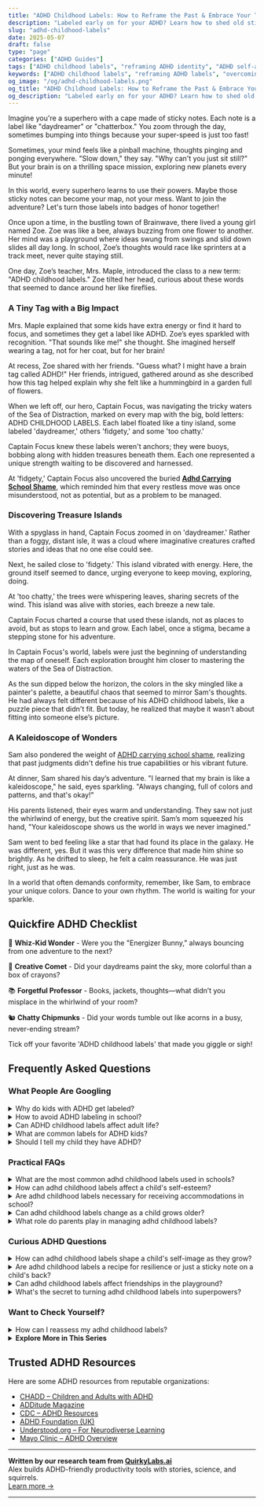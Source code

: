 ```yaml
---
title: "ADHD Childhood Labels: How to Reframe the Past & Embrace Your True Self"
description: "Labeled early on for your ADHD? Learn how to shed old stigmas, reframe your story, and rediscover your strengths with warmth, humor, and clarity."
slug: "adhd-childhood-labels"
date: 2025-05-07
draft: false
type: "page"
categories: ["ADHD Guides"]
tags: ["ADHD childhood labels", "reframing ADHD identity", "ADHD self-acceptance", "overcoming ADHD stigma", "ADHD emotional healing", "playful ADHD perspective", "embracing neurodiversity"]
keywords: ["ADHD childhood labels", "reframing ADHD labels", "overcoming ADHD stigma", "healing from ADHD shame", "embracing ADHD identity", "ADHD self-acceptance"]
og_image: "/og/adhd-childhood-labels.png"
og_title: "ADHD Childhood Labels: How to Reframe the Past & Embrace Your True Self"
og_description: "Labeled early on for your ADHD? Learn how to shed old stigmas, reframe your story, and rediscover your strengths with warmth, humor, and clarity."
---
```


Imagine you're a superhero with a cape made of sticky notes. Each note is a label like "daydreamer" or "chatterbox." You zoom through the day, sometimes bumping into things because your super-speed is just too fast!

Sometimes, your mind feels like a pinball machine, thoughts pinging and ponging everywhere. "Slow down," they say. "Why can't you just sit still?" But your brain is on a thrilling space mission, exploring new planets every minute!

In this world, every superhero learns to use their powers. Maybe those sticky notes can become your map, not your mess. Want to join the adventure? Let's turn those labels into badges of honor together!

Once upon a time, in the bustling town of Brainwave, there lived a young girl named Zoe. Zoe was like a bee, always buzzing from one flower to another. Her mind was a playground where ideas swung from swings and slid down slides all day long. In school, Zoe’s thoughts would race like sprinters at a track meet, never quite staying still.

One day, Zoe’s teacher, Mrs. Maple, introduced the class to a new term: "ADHD childhood labels." Zoe tilted her head, curious about these words that seemed to dance around her like fireflies.

### A Tiny Tag with a Big Impact

Mrs. Maple explained that some kids have extra energy or find it hard to focus, and sometimes they get a label like ADHD. Zoe’s eyes sparkled with recognition. "That sounds like me!" she thought. She imagined herself wearing a tag, not for her coat, but for her brain!

At recess, Zoe shared with her friends. "Guess what? I might have a brain tag called ADHD!" Her friends, intrigued, gathered around as she described how this tag helped explain why she felt like a hummingbird in a garden full of flowers.

When we left off, our hero, Captain Focus, was navigating the tricky waters of the Sea of Distraction, marked on every map with the big, bold letters: ADHD CHILDHOOD LABELS. Each label floated like a tiny island, some labeled 'daydreamer,' others 'fidgety,' and some 'too chatty.'

Captain Focus knew these labels weren't anchors; they were buoys, bobbing along with hidden treasures beneath them. Each one represented a unique strength waiting to be discovered and harnessed.

At 'fidgety,' Captain Focus also uncovered the buried **[Adhd Carrying School Shame](/pages/adhd-carrying-school-shame/)**, which reminded him that every restless move was once misunderstood, not as potential, but as a problem to be managed.

### Discovering Treasure Islands

With a spyglass in hand, Captain Focus zoomed in on 'daydreamer.' Rather than a foggy, distant isle, it was a cloud where imaginative creatures crafted stories and ideas that no one else could see.

Next, he sailed close to 'fidgety.' This island vibrated with energy. Here, the ground itself seemed to dance, urging everyone to keep moving, exploring, doing.

At 'too chatty,' the trees were whispering leaves, sharing secrets of the wind. This island was alive with stories, each breeze a new tale.

Captain Focus charted a course that used these islands, not as places to avoid, but as stops to learn and grow. Each label, once a stigma, became a stepping stone for his adventure. 

In Captain Focus's world, labels were just the beginning of understanding the map of oneself. Each exploration brought him closer to mastering the waters of the Sea of Distraction.

As the sun dipped below the horizon, the colors in the sky mingled like a painter's palette, a beautiful chaos that seemed to mirror Sam's thoughts. He had always felt different because of his ADHD childhood labels, like a puzzle piece that didn't fit. But today, he realized that maybe it wasn’t about fitting into someone else’s picture.

### A Kaleidoscope of Wonders

Sam also pondered the weight of [ADHD carrying school shame](/pages/adhd-carrying-school-shame/), realizing that past judgments didn't define his true capabilities or his vibrant future.

At dinner, Sam shared his day’s adventure. "I learned that my brain is like a kaleidoscope," he said, eyes sparkling. "Always changing, full of colors and patterns, and that's okay!"

His parents listened, their eyes warm and understanding. They saw not just the whirlwind of energy, but the creative spirit. Sam’s mom squeezed his hand, "Your kaleidoscope shows us the world in ways we never imagined."

Sam went to bed feeling like a star that had found its place in the galaxy. He was different, yes. But it was this very difference that made him shine so brightly. As he drifted to sleep, he felt a calm reassurance. He was just right, just as he was.

In a world that often demands conformity, remember, like Sam, to embrace your unique colors. Dance to your own rhythm. The world is waiting for your sparkle.

## Quickfire ADHD Checklist

🚀 **Whiz-Kid Wonder** - Were you the "Energizer Bunny," always bouncing from one adventure to the next?

🎨 **Creative Comet** - Did your daydreams paint the sky, more colorful than a box of crayons?

📚 **Forgetful Professor** - Books, jackets, thoughts—what didn’t you misplace in the whirlwind of your room?

🐿️ **Chatty Chipmunks** - Did your words tumble out like acorns in a busy, never-ending stream?

Tick off your favorite 'ADHD childhood labels' that made you giggle or sigh!

## Frequently Asked Questions



### What People Are Googling

<details><summary>Why do kids with ADHD get labeled?</summary><p>It's really common for kids with ADHD to be labeled, and that often happens because their behaviors can stand out in settings like classrooms or structured activities. Teachers and peers might notice that they’re more energetic, impulsive, or distractible compared to others. Unfortunately, these differences can sometimes lead to misunderstandings or quick labels, like being called "the hyper one" or seen as disruptive. It’s really important to look beyond these labels to understand and appreciate each child’s unique strengths and qualities.</p></details>
<details><summary>How to avoid ADHD labeling in school?</summary><p>Navigating school without being labeled can be really challenging, but it’s definitely possible! One approach is to work closely with your teachers and school counselors to develop strategies that support your learning style while keeping your ADHD less of a focal point. You might also consider focusing on your strengths and hobbies, sharing these with peers and teachers to shift the conversation from challenges to talents. Remember, having ADHD is just one part of your wonderful, unique self, and you have every right to choose how much you share about it.</p></details>
<details><summary>Can ADHD childhood labels affect adult life?</summary><p>Absolutely, the labels associated with ADHD in childhood can continue to affect someone into adulthood. It’s like carrying around a little backpack of experiences that might shape how you see yourself or how you approach new challenges. But remember, those labels don't define who you are or what you're capable of achieving. With understanding, support, and strategies tailored to your unique strengths, you can navigate these impacts and maybe even redefine them in a way that works for you.</p></details>
<details><summary>What are common labels for ADHD kids?</summary><p>It's quite common to hear a few labels tossed around when it comes to kids with ADHD. Terms like "hyperactive," "inattentive," or "impulsive" are often used to describe their behavior based on the most noticeable traits. However, it's important to remember that each child is unique, and these labels don't capture their full personality or potential. Embracing the whole child, beyond these labels, helps in nurturing their growth and appreciating their individual quirks and capabilities.</p></details>
<details><summary>Should I tell my child they have ADHD?</summary><p>Absolutely, discussing your child’s ADHD diagnosis with them can be really beneficial. It's a great way to help them understand their unique brain wiring, explaining why they might feel or behave differently in certain situations. Use simple, positive language to reassure them that ADHD comes with both challenges and incredible strengths. This conversation can empower them to embrace their differences, seek appropriate supports, and fully appreciate their own unique talents and abilities.</p></details>



### Practical FAQs

<details><summary>What are the most common adhd childhood labels used in schools?</summary><p>Absolutely, it's great to explore how ADHD might be perceived or labeled, especially in educational settings! Common terms you might hear include "inattentive," "hyperactive," or "impulsive" to describe how ADHD can manifest in children. Sometimes, kids might be seen as "daydreamers" or those who "can't sit still." It’s important to remember that these labels are just a way to categorize certain behaviors to better understand and support the students. Knowing this helps us tailor more compassionate and effective learning strategies that can truly make a difference in their educational journey.</p></details>
<details><summary>How can adhd childhood labels affect a child's self-esteem?</summary><p>Absolutely, understanding how ADHD labels can impact a child's self-esteem is so important. When a child is labeled early on, it can sometimes lead to them feeling different or separate from their peers, which might affect how they see themselves. However, when handled with care, these labels can also be empowering. They can help a child understand their unique brain, embrace their strengths, and learn strategies that play to their superpowers. It's all about fostering an environment where differences are celebrated and supported.</p></details>
<details><summary>Are adhd childhood labels necessary for receiving accommodations in school?</summary><p>Absolutely, having a formal ADHD diagnosis can indeed be quite important when it comes to accessing accommodations in school. This label is more than just a tag; it acts as a key that unlocks various supports tailored to your child’s unique learning needs, ensuring they can thrive academically. Schools often require this documentation to put into place specific strategies and tools that help manage the challenges of ADHD. Think of it as a helpful guide for educators to provide the best support for your child’s educational journey!</p></details>
<details><summary>Can adhd childhood labels change as a child grows older?</summary><p>Absolutely! It's quite common for the way ADHD presents itself to shift as a child grows and matures. The symptoms and challenges one might have noticed in early childhood can evolve, often because of the brain's development, changes in environment, and the demands of different life stages. It’s always a good idea to keep an open line of communication with healthcare professionals to ensure that any changes in behavior or needs are appropriately supported. So, think of it as a journey where the path might shift a bit as you go along!</p></details>
<details><summary>What role do parents play in managing adhd childhood labels?</summary><p>Parents play a crucial and supportive role in managing ADHD labels in childhood. They can advocate for their child's needs in various settings like schools, helping to ensure that their child receives the right accommodations and support. By educating themselves about ADHD, parents can also help demystify and normalize the condition, reducing stigma and promoting understanding. Most importantly, parents can offer consistent love and support, helping their child to see ADHD not as a deficit, but as one aspect of their unique, whole self.</p></details>



### Curious ADHD Questions

<details><summary>How can adhd childhood labels shape a child's self-image as they grow?</summary><p>Absolutely, understanding how ADHD labels can impact a child's self-image is really important! When a child is labeled early on with ADHD, it can shape their self-perception in various ways. On one hand, being aware of their ADHD can help them understand why they might feel or behave differently, which can be really validating and lead to tailored support. However, it’s also crucial to ensure that a child understands that having ADHD is just one part of who they are—it doesn't define their entire identity or limit their potential. They are full of unique strengths and capabilities, and reminding them of this can really help them flourish!</p></details>
<details><summary>Are adhd childhood labels a recipe for resilience or just a sticky note on a child's back?</summary><p>That’s a really thoughtful question! When it comes to ADHD labels in childhood, they can indeed serve as a double-edged sword, but much depends on how they're approached. If used supportively, these labels can be like a map, guiding parents, teachers, and the child themselves towards understanding and harnessing their unique strengths and finding strategies to navigate challenges. It’s less about sticking a label on someone and more about offering a key to more tailored care and self-understanding, fostering resilience and growth along the journey.</p></details>
<details><summary>Can adhd childhood labels affect friendships in the playground?</summary><p>Absolutely, the labels associated with ADHD can influence playground dynamics, but it's important to remember that every child's experience can be unique. Sometimes, labels might lead to misunderstandings among peers about what ADHD really means, possibly affecting friendships. However, these moments also offer opportunities for children to learn about diversity and inclusion. By fostering open conversations and understanding, children can become more empathetic and supportive friends, making the playground a happier place for everyone.</p></details>
<details><summary>What's the secret to turning adhd childhood labels into superpowers?</summary><p>Ah, what an empowering way to think about ADHD! First, let's acknowledge that every trait or challenge can also be a strength in the right context. For instance, that boundless energy and rapid brain you might have been labeled with? They can transform into incredible creativity, problem-solving skills, and the ability to think outside the box—traits highly valued in many fields. The key is to embrace your unique way of seeing the world, find environments that value your natural talents, and surround yourself with people who support and uplift you. Remember, what makes you different gives you a special edge!</p></details>



### Want to Check Yourself?

<details><summary>How can I reassess my adhd childhood labels?</summary><p>Revisiting childhood labels linked to ADHD can be like gently unraveling a cozy blanket that’s been tightly wrapped around old memories. Start by reflecting on the specific labels or words that were used to describe you as a child – were they supportive or limiting? It can be very enlightening to discuss these perceptions with a trusted therapist or an ADHD coach who can offer new insights and help redefine those labels in a more empowering way. Remember, this process is about understanding your unique strengths and challenges, and redefining them in a way that feels true and supportive to you now.</p></details>

<script type="application/ld+json">
{
  "@context": "https://schema.org",
  "@type": "FAQPage",
  "mainEntity": [
    {
      "@type": "Question",
      "name": "Why do kids with ADHD get labeled?",
      "acceptedAnswer": {
        "@type": "Answer",
        "text": "It's really common for kids with ADHD to be labeled, and that often happens because their behaviors can stand out in settings like classrooms or structured activities. Teachers and peers might notice that they\u2019re more energetic, impulsive, or distractible compared to others. Unfortunately, these differences can sometimes lead to misunderstandings or quick labels, like being called \"the hyper one\" or seen as disruptive. It\u2019s really important to look beyond these labels to understand and appreciate each child\u2019s unique strengths and qualities."
      }
    },
    {
      "@type": "Question",
      "name": "How to avoid ADHD labeling in school?",
      "acceptedAnswer": {
        "@type": "Answer",
        "text": "Navigating school without being labeled can be really challenging, but it\u2019s definitely possible! One approach is to work closely with your teachers and school counselors to develop strategies that support your learning style while keeping your ADHD less of a focal point. You might also consider focusing on your strengths and hobbies, sharing these with peers and teachers to shift the conversation from challenges to talents. Remember, having ADHD is just one part of your wonderful, unique self, and you have every right to choose how much you share about it."
      }
    },
    {
      "@type": "Question",
      "name": "Can ADHD childhood labels affect adult life?",
      "acceptedAnswer": {
        "@type": "Answer",
        "text": "Absolutely, the labels associated with ADHD in childhood can continue to affect someone into adulthood. It\u2019s like carrying around a little backpack of experiences that might shape how you see yourself or how you approach new challenges. But remember, those labels don't define who you are or what you're capable of achieving. With understanding, support, and strategies tailored to your unique strengths, you can navigate these impacts and maybe even redefine them in a way that works for you."
      }
    },
    {
      "@type": "Question",
      "name": "What are common labels for ADHD kids?",
      "acceptedAnswer": {
        "@type": "Answer",
        "text": "It's quite common to hear a few labels tossed around when it comes to kids with ADHD. Terms like \"hyperactive,\" \"inattentive,\" or \"impulsive\" are often used to describe their behavior based on the most noticeable traits. However, it's important to remember that each child is unique, and these labels don't capture their full personality or potential. Embracing the whole child, beyond these labels, helps in nurturing their growth and appreciating their individual quirks and capabilities."
      }
    },
    {
      "@type": "Question",
      "name": "Should I tell my child they have ADHD?",
      "acceptedAnswer": {
        "@type": "Answer",
        "text": "Absolutely, discussing your child\u2019s ADHD diagnosis with them can be really beneficial. It's a great way to help them understand their unique brain wiring, explaining why they might feel or behave differently in certain situations. Use simple, positive language to reassure them that ADHD comes with both challenges and incredible strengths. This conversation can empower them to embrace their differences, seek appropriate supports, and fully appreciate their own unique talents and abilities."
      }
    }
  ]
}
</script>
<script type="application/ld+json">
{
  "@context": "https://schema.org",
  "@type": "Article",
  "author": {
    "@type": "Person",
    "name": "QuirkyLabs",
    "url": "https://quirkylabs.ai/about"
  },
  "headline": "\"Unlock Joy: Shedding ADHD Childhood Labels with Ease!\"",
  "mainEntityOfPage": "https://blog.quirkylabs.ai/pages/adhd-childhood-labels/",
  "datePublished": "2025-05-07"
}
</script>
<script type="application/ld+json">
{
  "@context": "https://schema.org",
  "@type": "BreadcrumbList",
  "itemListElement": [
    {
      "@type": "ListItem",
      "position": 1,
      "name": "Home",
      "item": "https://quirkylabs.ai/"
    },
    {
      "@type": "ListItem",
      "position": 2,
      "name": "Blog",
      "item": "https://blog.quirkylabs.ai/"
    },
    {
      "@type": "ListItem",
      "position": 3,
      "name": "\"Unlock Joy: Shedding ADHD Childhood Labels with Ease!\"",
      "item": "https://blog.quirkylabs.ai/pages/adhd-childhood-labels/"
    }
  ]
}
</script>

<details>
<summary><strong>Explore More in This Series</strong></summary>

- [Adhd People Think Im Stupid](/pages/adhd-people-think-im-stupid/)
- [Adhd Afraid Of Being Seen](/pages/adhd-afraid-of-being-seen/)
- [Adhd Bad Kid Label](/pages/adhd-bad-kid-label/)
- [Adhd Fear Of Looking Dumb](/pages/adhd-fear-of-looking-dumb/)
- [Adhd Working To Prove Worth](/pages/adhd-working-to-prove-worth/)
- [Adhd Fear Of Judgment](/pages/adhd-fear-of-judgment/)
- [Adhd Internalized Ableism](/pages/adhd-internalized-ableism/)
- [Adhd Constant Self Doubt](/pages/adhd-constant-self-doubt/)
</details>



## Trusted ADHD Resources

Here are some ADHD resources from reputable organizations:

- [CHADD – Children and Adults with ADHD](https://chadd.org)
- [ADDitude Magazine](https://www.additudemag.com)
- [CDC – ADHD Resources](https://www.cdc.gov/ncbddd/adhd)
- [ADHD Foundation (UK)](https://www.adhdfoundation.org.uk)
- [Understood.org – For Neurodiverse Learning](https://www.understood.org)
- [Mayo Clinic – ADHD Overview](https://www.mayoclinic.org/diseases-conditions/adhd)


---

**Written by our research team from [QuirkyLabs.ai](https://quirkylabs.ai)**  
Alex builds ADHD-friendly productivity tools with stories, science, and squirrels.  
[Learn more →](https://quirkylabs.ai)

---